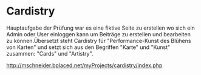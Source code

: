# Cardistry
Hauptaufgabe der Prüfung war es eine fiktive Seite zu erstellen
wo sich ein Admin oder User einloggen kann um Beiträge zu erstellen
und bearbeiten zu können.Übersetzt steht Cardistry für "Performance-Kunst des Blühens von Karten"
und setzt sich aus den Begriffen "Karte" und "Kunst" zusammen: "Cards" und "Artistry".

http://mschneider.bplaced.net/myProjects/cardistry/index.php
